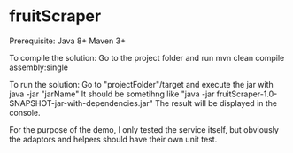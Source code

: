# fruitScraper
Prerequisite:
Java 8+
Maven 3+

To compile the solution: 
Go to the project folder and run mvn clean compile assembly:single

To run the solution:
Go to "projectFolder"/target and execute the jar with java -jar "jarName"
It should be sometihng like "java -jar fruitScraper-1.0-SNAPSHOT-jar-with-dependencies.jar"
The result will be displayed in the console.


For the purpose of the demo, I only tested the service itself, but obviously
the adaptors and helpers should have their own unit test.



